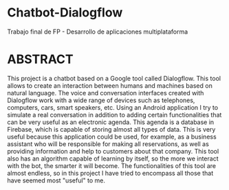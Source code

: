 # Chatbot-Dialogflow
Trabajo final de FP - Desarrollo de aplicaciones multiplataforma

# ABSTRACT
This project is a chatbot based on a Google tool called Dialogflow.
This tool allows to create an interaction between humans and machines based on natural
language.
The voice and conversation interfaces created with Dialogflow work with a wide range of devices
such as telephones, computers, cars, smart speakers, etc.
Using an Android application I try to simulate a real conversation in addition to adding certain
functionalities that can be very useful as an electronic agenda.
This agenda is a database in Firebase, which is capable of storing almost all types of data. This is
very useful because this application could be used, for example, as a business assistant who will
be responsible for making all reservations, as well as providing information and help to customers
about that company.
This tool also has an algorithm capable of learning by itself, so the more we interact with the bot,
the smarter it will become.
The functionalities of this tool are almost endless, so in this project I have tried to encompass all
those that have seemed most "useful" to me.


